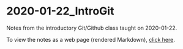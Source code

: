 # 2020-01-22_IntroGit

Notes from the introductory Git/Github class taught on 2020-01-22.

To view the notes as a web page (rendered Markdown), [click here](https://stanfordlibraries-carpentries.github.io/2020-01-22_IntroGit/).
